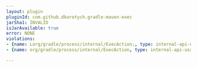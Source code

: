 ```yaml
---
layout: plugin
pluginId: com.github.dkorotych.gradle-maven-exec
jarSha1: INVALID
isJarAvailable: true
error: NONE
violations:
- {name: Lorg/gradle/process/internal/ExecAction;, type: internal-api-usage}
- {name: org/gradle/process/internal/ExecAction, type: internal-api-usage}

---
```

